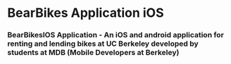 # BearBikes Application iOS

### BearBikesIOS Application - An iOS and android application for renting and lending bikes at UC Berkeley developed by students at MDB (Mobile Developers at Berkeley)
